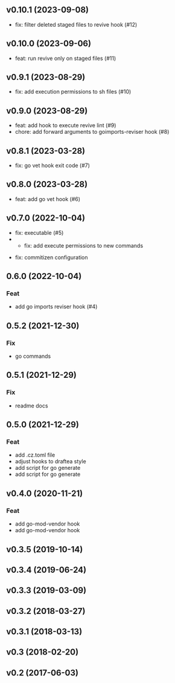 ## v0.10.1 (2023-09-08)


- fix: filter deleted staged files to revive hook (#12)

## v0.10.0 (2023-09-06)


- feat: run revive only on staged files (#11)

## v0.9.1 (2023-08-29)


- fix: add execution permissions to sh files (#10)

## v0.9.0 (2023-08-29)


- feat: add hook to execute revive lint (#9)
- chore: add forward arguments to goimports-reviser hook (#8)

## v0.8.1 (2023-03-28)


- fix: go vet hook exit code (#7)

## v0.8.0 (2023-03-28)


- feat: add go vet hook (#6)

## v0.7.0 (2022-10-04)


- fix: executable (#5)
- * fix: add execute permissions to new commands

* fix: commitizen configuration

## 0.6.0 (2022-10-04)

### Feat

- add go imports reviser hook (#4)

## 0.5.2 (2021-12-30)

### Fix

- go commands

## 0.5.1 (2021-12-29)

### Fix

- readme docs

## 0.5.0 (2021-12-29)

### Feat

- add .cz.toml file
- adjust hooks to draftea style
- add script for go generate
- add script for go generate

## v0.4.0 (2020-11-21)

### Feat

- add go-mod-vendor hook
- add go-mod-vendor hook

## v0.3.5 (2019-10-14)

## v0.3.4 (2019-06-24)

## v0.3.3 (2019-03-09)

## v0.3.2 (2018-03-27)

## v0.3.1 (2018-03-13)

## v0.3 (2018-02-20)

## v0.2 (2017-06-03)
